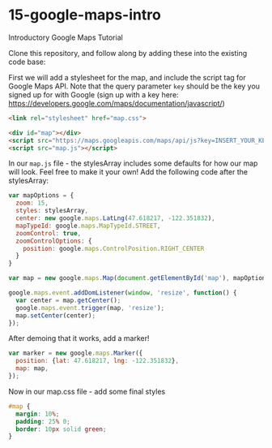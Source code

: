 # 15-google-maps-intro
Introductory Google Maps Tutorial

Clone this repository, and follow along by adding these into the existing code base:  


First we will add a stylesheet for the map, and include the script tag for Google Maps API. Note that the query parameter `key` should be the key you signed up for with Google (sign up with a key here: https://developers.google.com/maps/documentation/javascript/)
```html
<link rel="stylesheet" href="map.css">

<div id="map"></div>
<script src="https://maps.googleapis.com/maps/api/js?key=INSERT_YOUR_KEY_HERE&v=3.exp&libraries=visualization"></script>
<script src="map.js"></script>
```

In our `map.js` file - the stylesArray includes some defaults for how our map will look. Feel free to make it your own! Add the following code after the stylesArray:

```js
var mapOptions = {
  zoom: 15,
  styles: stylesArray,
  center: new google.maps.LatLng(47.618217, -122.351832),
  mapTypeId: google.maps.MapTypeId.STREET,
  zoomControl: true,
  zoomControlOptions: {
    position: google.maps.ControlPosition.RIGHT_CENTER
  }
}

var map = new google.maps.Map(document.getElementById('map'), mapOptions);

google.maps.event.addDomListener(window, 'resize', function() {
  var center = map.getCenter();
  google.maps.event.trigger(map, 'resize');
  map.setCenter(center);
});
```
After demoing that it works, add a marker!
```js
var marker = new google.maps.Marker({
  position: {lat: 47.618217, lng: -122.351832},
  map: map,
});
```
Now in our map.css file - add some final styles
```css
#map {
  margin: 10%;
  padding: 25% 0;
  border: 10px solid green;
}

```

